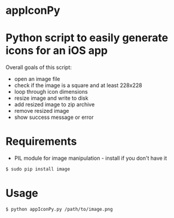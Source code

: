 # appIconPy
# Python script to easily generate icons for an iOS app

Overall goals of this script:

 * open an image file
 * check if the image is a square and at least 228x228
 * loop through icon dimensions
 * resize image and write to disk
 * add resized image to zip archive
 * remove resized image
 * show success message or error

# Requirements 
 * PIL module for image manipulation - install if you don't have it
```sh
$ sudo pip install image
```

# Usage
```sh
$ python appIconPy.py /path/to/image.png
```

